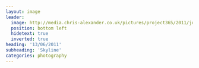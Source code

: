 ```yaml
---
layout: image
leader:
  image: http://media.chris-alexander.co.uk/pictures/project365/2011/jun/13/130611.jpg
  position: bottom left
  hidetext: true
  inverted: true
heading: '13/06/2011'
subheading: 'Skyline'
categories: photography
---
```

